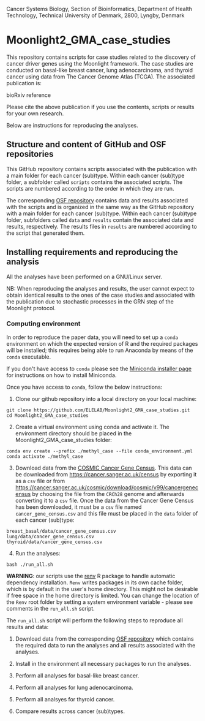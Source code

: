 
Cancer Systems Biology, Section of Bioinformatics, Department of Health Technology, Technical University of Denmark, 2800, Lyngby, Denmark

# Moonlight2_GMA_case_studies

This repository contains scripts for case studies related to the discovery of cancer driver genes using the Moonlight
framework. The case studies are conducted on basal-like breast cancer, lung adenocarcinoma, and thyroid cancer using 
data from The Cancer Genome Atlas (TCGA). The associated publication is:

bioRxiv reference

Please cite the above publication if you use the contents, scripts or results for your own research.

Below are instructions for reproducing the analyses. 

## Structure and content of GitHub and OSF repositories

This GitHub repository contains scripts associated with the publication
with a main folder for each cancer (sub)type. Within each cancer (sub)type folder,
a subfolder called `scripts` contains the associated scripts. The scripts are
numbered according to the order in which they are run.

The corresponding [OSF repository](https://osf.io/j4n8q/) contains data and results associated with
the scripts and is organized in the same way as the GitHub repository with a
main folder for each cancer (sub)type. Within each cancer (sub)type folder,
subfolders called `data` and `results` contain the associated data and results,
respectively. The results files in `results` are numbered according to the
script that generated them.

## Installing requirements and reproducing the analysis

All the analyses have been performed on a GNU/Linux server.

NB: When reproducing the analyses and results, the user cannot expect to obtain identical results to the ones
of the case studies and associated with the publication due to stochastic processes in the GRN step of the Moonlight protocol. 

### Computing environment

In order to reproduce the paper data, you will need to set up a `conda` environment
on which the expected version of R and the required packages will be installed;
this requires being able to run Anaconda by means of the `conda` executable.

If you don't have access to `conda` please see the [Miniconda installer page](https://docs.conda.io/en/latest/miniconda.html) for instructions on how to install Miniconda.

Once you have access to `conda`, follow the below instructions:

1. Clone our github repository into a local directory on your local machine:

```
git clone https://github.com/ELELAB/Moonlight2_GMA_case_studies.git
cd Moonlight2_GMA_case_studies
```

2. Create a virtual environment using conda and activate it. 
The environment directory should be placed in the Moonlight2_GMA_case_studies folder:

```
conda env create --prefix ./methyl_case --file conda_environment.yml
conda activate ./methyl_case
```

3. Download data from the [COSMIC Cancer Gene Census](https://cancer.sanger.ac.uk/census).
This data can be downloaded from https://cancer.sanger.ac.uk/census by exporting it as
a `csv` file or from https://cancer.sanger.ac.uk/cosmic/download/cosmic/v99/cancergenecensus
by choosing the file from the `CRCh28` genome and afterwards converting it to a `csv` file. 
Once the data from the Cancer Gene Census has been downloaded, it must be a `csv` file named 
`cancer_gene_census.csv` and this file must be placed in the `data` folder of each cancer (sub)type:

```
breast_basal/data/cancer_gene_census.csv
lung/data/cancer_gene_census.csv
thyroid/data/cancer_gene_census.csv
```

4. Run the analyses:

```
bash ./run_all.sh
```

**WARNING**: our scripts use the [renv](https://rstudio.github.io/renv/articles/renv.html)
R package to handle automatic dependency installation. `Renv` writes packages in
its own cache folder, which is by default in the user's home directory. This might not be
desirable if free space in the home directory is limited. You can change the location of
the `Renv` root folder by setting a system environment variable - please see comments
in the `run_all.sh` script.

The `run_all.sh` script will perform the following steps to reproduce all results and data:

1. Download data from the corresponding [OSF repository](https://osf.io/j4n8q/) which
contains the required data to run the analyses and all results associated with the analyses.

2. Install in the environment all necessary packages to run the analyses.

4. Perform all analyses for basal-like breast cancer.

5. Perform all analyses for lung adenocarcinoma. 

6. Perform all analsyes for thyroid cancer. 

7. Compare results across cancer (sub)types. 
